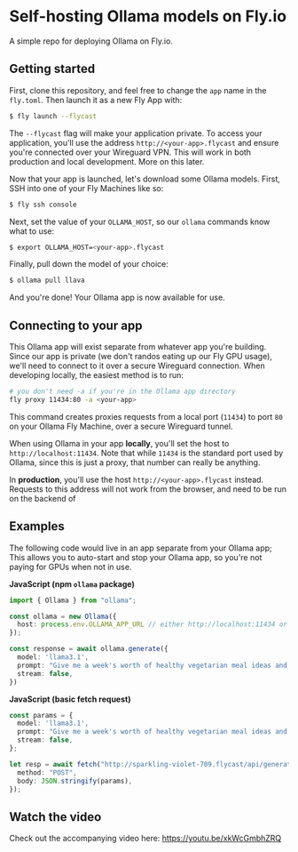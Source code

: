 # Self-hosting Ollama models on Fly.io

A simple repo for deploying Ollama on Fly.io.

## Getting started

First, clone this repository, and feel free to change the `app` name in the `fly.toml`. Then launch it as a new Fly App with:

```bash
$ fly launch --flycast
```

The `--flycast` flag will make your application private. To access your application, you'll use the address `http://<your-app>.flycast` and ensure you're connected over your Wireguard VPN. This will work in both production and local development. More on this later.

Now that your app is launched, let's download some Ollama models. First, SSH into one of your Fly Machines like so:

```bash
$ fly ssh console
```

Next, set the value of your `OLLAMA_HOST`, so our `ollama` commands know what to use:

```bash
$ export OLLAMA_HOST=<your-app>.flycast
```

Finally, pull down the model of your choice:

```bash
$ ollama pull llava
```

And you're done! Your Ollama app is now available for use.

## Connecting to your app

This Ollama app will exist separate from whatever app you're building. Since our app is private (we don't randos eating up our Fly GPU usage), we'll need to connect to it over a secure Wireguard connection. When developing locally, the easiest method is to run:

```bash
# you don't need -a if you're in the Ollama app directory
fly proxy 11434:80 -a <your-app>
```

This command creates proxies requests from a local port (`11434`) to port `80` on your Ollama Fly Machine, over a secure Wireguard tunnel.

When using Ollama in your app **locally**, you'll set the host to `http://localhost:11434`. Note that while `11434` is the standard port used by Ollama, since this is just a proxy, that number can really be anything.

In **production**, you'll use the host `http://<your-app>.flycast` instead. Requests to this address will not work from the browser, and need to be run on the backend of 

## Examples

The following code would live in an app separate from your Ollama app; This allows you to auto-start and stop your Ollama app, so you're not paying for GPUs when not in use.

**JavaScript (npm `ollama` package)**

```typescript
import { Ollama } from "ollama";

const ollama = new Ollama({ 
  host: process.env.OLLAMA_APP_URL // either http://localhost:11434 or http://<your-app>.flycast on production
});

const response = await ollama.generate({
  model: 'llama3.1',
  prompt: "Give me a week's worth of healthy vegetarian meal ideas and their recipes.",
  stream: false,
})
```

**JavaScript (basic fetch request)**

```typescript
const params = {
  model: 'llama3.1',
  prompt: "Give me a week's worth of healthy vegetarian meal ideas and their recipes.",
  stream: false,
};

let resp = await fetch("http://sparkling-violet-709.flycast/api/generate", {
  method: "POST",
  body: JSON.stringify(params),
});
```

## Watch the video

Check out the accompanying video here: https://youtu.be/xkWcGmbhZRQ